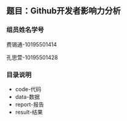 ## 题目：Github开发者影响力分析
### 组员姓名学号
费锡通-10195501414

孔思萱-10195501428

### 目录说明

 - code-代码
 - data-数据
 - report-报告
 - result-结果